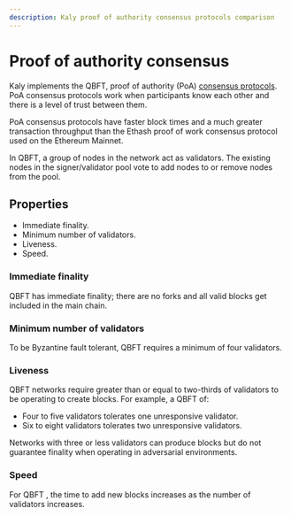 ```yaml
---
description: Kaly proof of authority consensus protocols comparison
---
```


# Proof of authority consensus

Kaly implements the QBFT, proof of authority (PoA) [consensus protocols](../how-to/configure/consensus/index.md).
PoA consensus protocols work when participants know each other and there is a level of trust
between them.

PoA consensus protocols have faster block times and a much greater transaction
throughput than the Ethash proof of work consensus protocol used on the Ethereum Mainnet.

In QBFT, a group of nodes in the network act as validators.
The existing nodes in the signer/validator pool vote to add nodes to or remove nodes from the pool.


## Properties

* Immediate finality.
* Minimum number of validators.
* Liveness.
* Speed.

### Immediate finality

QBFT has immediate finality; there are no forks and all valid blocks get
included in the main chain.


### Minimum number of validators

To be Byzantine fault tolerant, QBFT requires a minimum of four validators.


### Liveness

QBFT networks require greater than or equal to two-thirds of validators to be
operating to create blocks. For example, a QBFT of:

* Four to five validators tolerates one unresponsive validator.
* Six to eight validators tolerates two unresponsive validators.

Networks with three or less validators can produce blocks but do not guarantee finality when
operating in adversarial environments.

### Speed

For QBFT , the time to add new blocks increases as the number of validators increases.
